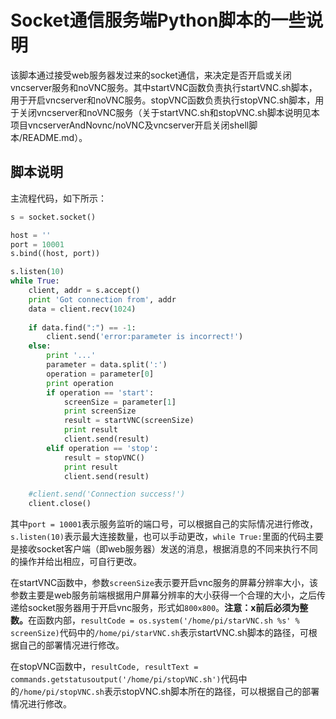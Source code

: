 # Socket通信服务端Python脚本的一些说明

该脚本通过接受web服务器发过来的socket通信，来决定是否开启或关闭vncserver服务和noVNC服务。其中startVNC函数负责执行startVNC.sh脚本，用于开启vncserver和noVNC服务。stopVNC函数负责执行stopVNC.sh脚本，用于关闭vncserver和noVNC服务（关于startVNC.sh和stopVNC.sh脚本说明见本项目vncserverAndNovnc/noVNC及vncserver开启关闭shell脚本/README.md）。

## 脚本说明

主流程代码，如下所示：

```python
s = socket.socket()

host = ''
port = 10001
s.bind((host, port))

s.listen(10)
while True:
	client, addr = s.accept()
	print 'Got connection from', addr
	data = client.recv(1024)
	
	if data.find(":") == -1:
		client.send('error:parameter is incorrect!')
	else:
		print '...'
		parameter = data.split(':')
		operation = parameter[0]
		print operation
		if operation == 'start':
			screenSize = parameter[1]
			print screenSize
			result = startVNC(screenSize)
			print result
			client.send(result)
		elif operation == 'stop':
			result = stopVNC()
			print result
			client.send(result)

	#client.send('Connection success!')
	client.close()
```

其中```port = 10001```表示服务监听的端口号，可以根据自己的实际情况进行修改，```s.listen(10)```表示最大连接数量，也可以手动更改，```while True:```里面的代码主要是接收socket客户端（即web服务器）发送的消息，根据消息的不同来执行不同的操作并给出相应，可自行更改。

在startVNC函数中，参数```screenSize```表示要开启vnc服务的屏幕分辨率大小，该参数主要是web服务前端根据用户屏幕分辨率的大小获得一个合理的大小，之后传递给socket服务器用于开启vnc服务，形式如```800x800```。<b>注意：x前后必须为整数。</b>在函数内部，```resultCode = os.system('/home/pi/starVNC.sh %s' % screenSize)```代码中的```/home/pi/starVNC.sh```表示startVNC.sh脚本的路径，可根据自己的部署情况进行修改。

在stopVNC函数中，```resultCode, resultText = commands.getstatusoutput('/home/pi/stopVNC.sh')```代码中的```/home/pi/stopVNC.sh```表示stopVNC.sh脚本所在的路径，可以根据自己的部署情况进行修改。